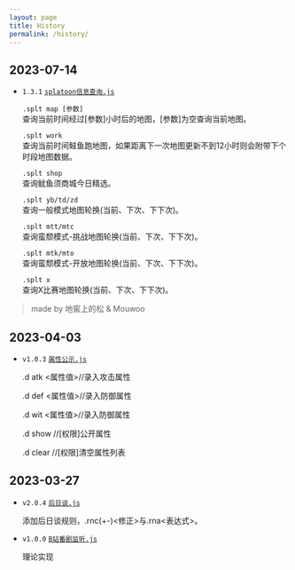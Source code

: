 ```yaml
---
layout: page
title: History
permalink: /history/
---
```


2023-07-14
----------

- `1.3.1` [`splatoon信息查询.js`](https://github.com/pineoncellar/Civilian-SealDice/blob/master/plugins/splatoon%E4%BF%A1%E6%81%AF%E6%9F%A5%E8%AF%A2.js)

  
  `.splt map [参数]` </br>
  查询当前时间经过[参数]小时后的地图，[参数]为空查询当前地图。
  
  `.splt work` </br>
  查询当前时间鲑鱼跑地图，如果距离下一次地图更新不到12小时则会附带下个时段地图数据。
  
  `.splt shop` </br>
  查询鱿鱼须商城今日精选。
  
  `.splt yb/td/zd` </br>
  查询一般模式地图轮换(当前、下次、下下次)。
  
  `.splt mtt/mtc`</br>
  查询蛮颓模式-挑战地图轮换(当前、下次、下下次)。
  
  `.splt mtk/mto` </br>
  查询蛮颓模式-开放地图轮换(当前、下次、下下次)。
  
  `.splt x` </br>
  查询X比赛地图轮换(当前、下次、下下次)。

> made by 地窖上的松 & Mouwoo

2023-04-03
----------

* `v1.0.3` [`属性公示.js`](https://github.com/HsiangNianian/sealdice/tree/master/plugins/属性公示.js)

  .d atk <属性值>//录入攻击属性

  .d def <属性值>//录入防御属性

  .d wit <属性值>//录入防御属性
  
  .d show //[权限]公开属性
  
  .d clear //[权限]清空属性列表

2023-03-27
----------

* `v2.0.4` [`后日谈.js`](https://github.com/HsiangNianian/sealdice/tree/master/plugins/后日谈.js)
  
  添加后日谈规则，.rnc(+-)<修正>与.rna<表达式>。

* `v1.0.0` [`B站番剧监听.js`](https://github.com/HsiangNianian/sealdice/tree/master/plugins/B站番剧监听.js)
  
  理论实现
